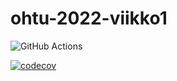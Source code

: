 # ohtu-2022-viikko1

![GitHub Actions](https://github.com/TuuPu/ohtu-2022-viikko1/workflows/CI/badge.svg)

[![codecov](https://codecov.io/gh/TuuPu/ohtu-2022-viikko1/branch/main/graph/badge.svg?token=6L016UV3PG)](https://codecov.io/gh/TuuPu/ohtu-2022-viikko1)
